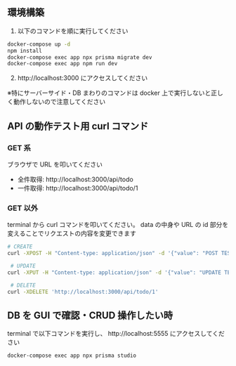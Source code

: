 ## 環境構築

1. 以下のコマンドを順に実行してください

```bash
docker-compose up -d
npm install
docker-compose exec app npx prisma migrate dev
docker-compose exec app npm run dev
```

2. http://localhost:3000 にアクセスしてください

※特にサーバーサイド・DB まわりのコマンドは docker 上で実行しないと正しく動作しないので注意してください

## API の動作テスト用 curl コマンド

### GET 系

ブラウザで URL を叩いてください

- 全件取得: http://localhost:3000/api/todo
- 一件取得: http://localhost:3000/api/todo/1

### GET 以外

terminal から curl コマンドを叩いてください。
data の中身や URL の id 部分を変えることでリクエストの内容を変更できます

```bash
# CREATE
curl -XPOST -H "Content-type: application/json" -d '{"value": "POST TEST"}' 'http://localhost:3000/api/todo'

 # UPDATE
curl -XPUT -H "Content-type: application/json" -d '{"value": "UPDATE TEST", "status": "DONE"}' 'http://localhost:3000/api/todo/1'

 # DELETE
curl -XDELETE 'http://localhost:3000/api/todo/1'
```

## DB を GUI で確認・CRUD 操作したい時

terminal で以下コマンドを実行し、 http://localhost:5555 にアクセスしてください

```bash
docker-compose exec app npx prisma studio
```
